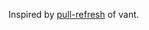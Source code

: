 ﻿Inspired by [pull-refresh](https://github.com/youzan/vant/blob/v4.7.2/packages/vant/src/pull-refresh/PullRefresh.tsx) of vant.